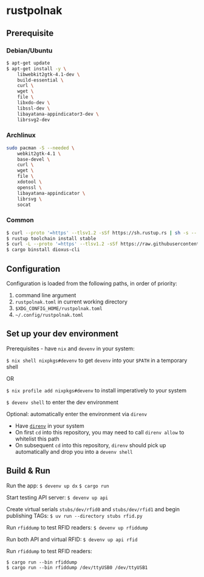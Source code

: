 # rustpolnak

## Prerequisite

### Debian/Ubuntu
```sh
$ apt-get update
$ apt-get install -y \
    libwebkit2gtk-4.1-dev \
    build-essential \
    curl \
    wget \
    file \
    libxdo-dev \
    libssl-dev \
    libayatana-appindicator3-dev \
    librsvg2-dev
```

### Archlinux
```sh
sudo pacman -S --needed \
    webkit2gtk-4.1 \
    base-devel \
    curl \
    wget \
    file \
    xdotool \
    openssl \
    libayatana-appindicator \
    librsvg \
    socat
```

### Common
```sh
$ curl --proto '=https' --tlsv1.2 -sSf https://sh.rustup.rs | sh -s -- -y
$ rustup toolchain install stable
$ curl -L --proto '=https' --tlsv1.2 -sSf https://raw.githubusercontent.com/cargo-bins/cargo-binstall/main/install-from-binstall-release.sh | bash
$ cargo binstall dioxus-cli
```

## Configuration
Configuration is loaded from the following paths, in order of priority:
1. command line argument
2. `rustpolnak.toml` in current working directory
3. `$XDG_CONFIG_HOME/rustpolnak.toml`
4. `~/.config/rustpolnak.toml`

## Set up your dev environment
Prerequisites - have `nix` and  `devenv` in your system:

`$ nix shell nixpkgs#devenv` to get `devenv` into your `$PATH` in a temporary shell

OR

`$ nix profile add nixpkgs#devenv` to install imperatively to your system

`$ devenv shell` to enter the dev environment

Optional: automatically enter the environment via `direnv`
- Have [`direnv`](https://direnv.net/docs/installation.html) in your system
- On first `cd` into this repository, you may need to call `direnv allow` to whitelist this path
- On subsequent `cd` into this repository, `direnv` should pick up automatically and drop you into a `devenv shell`

## Build & Run

Run the app:
`$ devenv up dx`
`$ cargo run`

Start testing API server:
`$ devenv up api`

Create virtual serials `stubs/dev/rfid0` and `stubs/dev/rfid1` and begin publishing TAGs:
`$ uv run --directory stubs rfid.py`

Run `rfiddump` to test RFID readers:
`$ devenv up rfiddump`

Run both API and virtual RFID:
`$ devenv up api rfid`


Run `rfiddump` to test RFID readers:
```
$ cargo run --bin rfiddump
$ cargo run --bin rfiddump /dev/ttyUSB0 /dev/ttyUSB1
```
